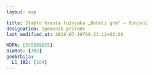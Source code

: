 ```yaml
---
layout: map

title: Stablo hrasta lužnjaka „Debeli grm” – Runjani
designation: Spomenik prirode
last_modified_at: 2018-07-30T09:53:12+02:00

WDPA: [555589055]
BioRaS: [303]
geoSrbija:
  L1_182: [104]
---
```


